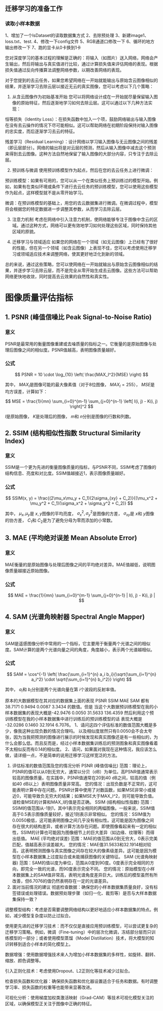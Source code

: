 ## 迁移学习的准备工作

### 读取小样本数据
1、增加了一个lsDataset的读取数据集方式
2、去除预处理
3、新建image1、loss.txt、test.
4、修改一下config文件
5、RGB通道口修改一下
6、循环的地方输出修改一下
7、跑的显卡从0卡换到1卡

您对深度学习的基本过程的理解是正确的：将输入（如图片）送入网络，网络会产生输出，然后将输出与真实值进行比较，通过计算损失值来评估网络的表现。根据损失值通过反向传播算法调整网络参数，以期改善网络的表现。

对于您提到的去云任务，如果您希望网络在一开始就能输出与原始含云图像相似的结果，并逐渐学习去除云层以接近无云的真实图像，您可以考虑以下几个策略：

1. 从含云图像作为初始基准开始
您可以将网络设计成在一开始就尽量保留输入图像的原始特征，然后逐渐地学习如何去除云层。这可以通过以下几种方法实现：

恒等损失（Identity Loss）：在损失函数中加入一个项，鼓励网络输出与输入图像在没有去云操作的情况下尽可能相似。这可以帮助网络在初期阶段保持对输入图像的忠实度，而后逐渐学习去云的特征。

残差学习（Residual Learning）：设计网络以学习输入图像与无云图像之间的残差（即云层部分）。网络的输出将是对云层的预测，然后从输入图像中减去这个预测来得到去云图像。这种方法自然地保留了输入图像的大部分内容，只专注于去除云层。

2. 预训练与微调
使用预训练模型作为起点，然后在您的去云任务上进行微调：

预训练模型：如果有可用的，您可以从一个在类似任务上预训练过的模型开始。例如，如果有在类似环境或条件下进行去云任务的预训练模型，您可以使用这些模型作为起点，这样模型就不是从零开始学习。

微调：在预训练模型的基础上，用您的去云数据集进行微调。在微调过程中，模型将会根据您的特定数据进一步调整其参数，从而学习去除云层。

3. 注意力机制
考虑在网络中引入注意力机制，使网络能够专注于图像中含云的区域。通过这种方式，网络可以更有效地学习如何处理这些区域，同时保持其他区域的原貌。

4. 迁移学习与领域适应
如果您的网络在一个领域（如无云图像）上已经有了很好的性能，但在另一个领域（如含云图像）上表现不佳，您可以考虑使用迁移学习或领域适应技术来调整网络，使其更好地泛化到新的领域。

总的来说，通过这些策略，您可以使网络在一开始就输出与原始含云图像相似的结果，并逐步学习去除云层，而不是完全从零开始生成去云图像。这些方法可以帮助网络更快地收敛，同时提高去云效果的自然性和真实性。
# 图像质量评估指标

## 1. PSNR (峰值信噪比 Peak Signal-to-Noise Ratio)

### 意义
PSNR是最常用的衡量图像重建或去噪质量的指标之一。它衡量的是原始图像与处理后图像之间的相似度。PSNR值越高，表明图像质量越好。

### 公式

$$
PSNR = 10 \cdot \log_{10} \left( \frac{MAX_I^2}{MSE} \right)
$$

其中， $MAX_I$是图像可能的最大像素值（对于8位图像， $MAX_I=255$）， $MSE$是均方误差，计算如下：

$$
MSE = \frac{1}{mn} \sum_{i=0}^{m-1} \sum_{j=0}^{n-1} \left[ I(i, j) - K(i, j) \right]^2
$$

 $I$是原始图像， $K$是处理后的图像， $m$和 $n$分别是图像的行数和列数。

## 2. SSIM (结构相似性指数 Structural Similarity Index)

### 意义
SSIM是一个更为先进的衡量图像质量的指标，与PSNR不同，SSIM考虑了图像的结构信息、亮度和对比度。SSIM值越接近1，表示图像质量越好。

### 公式

$$
SSIM(x, y) = \frac{(2\mu_x\mu_y + C_1)(2\sigma_{xy} + C_2)}{(\mu_x^2 + \mu_y^2 + C_1)(\sigma_x^2 + \sigma_y^2 + C_2)}
$$

其中， $\mu_x, \mu_y$是 $x, y$图像的平均亮度， $\sigma_x^2, \sigma_y^2$是图像的方差， $\sigma_{xy}$是 $x$和 $y$图像的协方差， $C_1$和 $C_2$是为了避免分母为零而添加的小常数。

## 3. MAE (平均绝对误差 Mean Absolute Error)

### 意义
MAE衡量的是原始图像与处理后图像之间的平均绝对差异。MAE值越低，说明图像质量越接近原始图像。

### 公式

$$
MAE = \frac{1}{mn} \sum_{i=0}^{m-1} \sum_{j=0}^{n-1} | I(i, j) - K(i, j) |
$$

## 4. SAM (光谱角映射器 Spectral Angle Mapper)

### 意义
SAM是遥感图像分析中常用的一个指标，它主要用于衡量两个光谱之间的相似度。SAM计算的是两个光谱向量之间的角度，角度越小，表示两个光谱越相似。

### 公式

$$
SAM = \cos^{-1} \left( \frac{\sum_{i=1}^{n} a_i b_i}{\sqrt{\sum_{i=1}^{n} a_i^2} \cdot \sqrt{\sum_{i=1}^{n} b_i^2}} \right)
$$

其中， $a_i$和 $b_i$分别是两个光谱向量在第 $i$个波段的反射率值。


原本的大数据模型在其对应的数据集上面的表现 PSNR SSIM MAE SAM 都有38.7171 0.9494 0.0087 3.3434 的数值。但是 当这个大数据预训练模型在我的小样本数据集的表现大概是-42.9476 0.0050 31.5633 136.4359  然后利用这个预训练模型在我的小样本数据集中进行训练后的预训练模型的话 表现大概是  -32.0286 0.1460 32.1914 6.7076。
1、请问这四个评估标准的数值范围大概是多少，像我这种出现负数的情况合理吗。 以及相似度居然只有0.0050会不会太夸张，因为当我把预测的图像进行展示的时候发现和真实图像还是有一些相似的，为什么会那么低。而且反而是，经过小样本数据集训练后的预测图象和真实图像看着不太相似反而有0.14的相似度。
2、请问，如果面对我现在这种情况，我应该怎么做，请详细一点，不是简单的说用迁移学习这样宽泛的方法。
1. 评估标准的数值范围及您的情况分析
PSNR (峰值信噪比)
范围：理论上，PSNR的值可以从0到无穷大，通常以分贝（dB）为单位。高PSNR值通常表示较高的图像质量。在实践中，PSNR值通常在20到40 dB之间，较高的值（例如40 dB以上）表明图像质量非常高。
您的情况：出现负数是不正常的，这可能表明计算中存在问题。PSNR计算中使用了对数函数，如果MSE非常小或接近0，可能导致负无穷大的结果；如果MSE大于MAX_I^2，则可能导致负值。请检查MSE的计算和MAX_I的值是否正确。
SSIM (结构相似性指数)
范围：SSIM的值范围从-1到1，其中1表示完全相同的两幅图像。一般来说，SSIM值高于0.5表示图像质量较好，接近1则表示非常相似。
您的情况：SSIM值为0.0050极低，这可能表明图像之间几乎没有相似性。这可能是因为图像之间存在很大的结构差异，或者计算方法存在问题。即使图像看起来有一定的相似性，SSIM的计算也可能因为图像细节上的巨大差异（如边缘、纹理等）而得出低值。
MAE (平均绝对误差)
范围：MAE的值范围从0到无穷大，0表示完美匹配，值越高表示误差越大。
您的情况：MAE值31.5633和32.1914相对较高，这表明预测图像与真实图像之间存在较大的像素级差异。这可能是因为模型在小样本数据集上过度拟合或未能捕获图像的关键特征。
SAM (光谱角映射器)
范围：SAM的值以度为单位，范围从0度到90度。0度表示完全相同的方向，即完全一致的光谱，而90度表示完全不同。
您的情况：原始模型在小样本数据集上的SAM值非常高，表明光谱角度差异巨大。训练后的模型虽然有所改善，但6.7076的值仍然表明存在一定的光谱差异。
2. 面对当前情况的建议
彻底检查数据：确保您的小样本数据集质量良好，没有标签错误或处理错误。数据预处理步骤（如归一化、裁剪等）是否与大样本数据集保持一致？

调整模型结构：考虑是否需要调整网络结构以更好地适应小样本数据集的特点。例如，减少模型复杂度以防止过拟合。

使用更先进的迁移学习技术：而不仅仅是直接应用预训练模型，可以尝试更复杂的迁移学习策略。例如，微调（Fine-tuning）中的层次化微调，冻结部分层而只训练模型的一部分；或者使用模型蒸馏（Model Distillation）技术，将大模型的知识转移到适合小样本的简化模型上。

数据增强：使用数据增强技术来人为增加小样本数据集的多样性，如旋转、翻转、缩放、颜色调整等。

引入正则化技术：考虑使用Dropout、L2正则化等技术减少过拟合。

检查损失函数和优化器：确保损失函数和优化器设置适合于任务和数据。有时调整学习率、损失函数的权重等也能带来显著改进。

可视化分析：使用梯度加权类激活映射（Grad-CAM）等技术可视化模型关注的区域，以确保模型正关注于图像中正确的特征。
